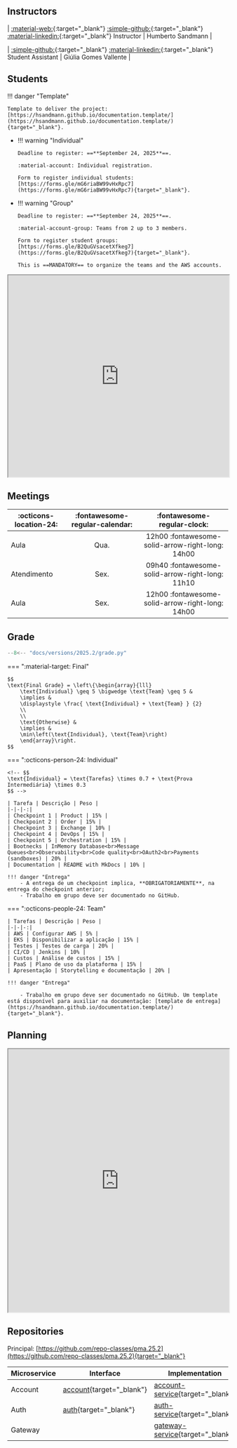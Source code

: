 
<!-- ![Class 2025.2](2025.2.jpg){ .rounded-corners } -->

## Instructors

| [:material-web:](https://hsandmann.github.io/){:target="_blank"} [:simple-github:](https://github.com/hsandmann){:target="_blank"} [:material-linkedin:](https://www.linkedin.com/in/hsandmann/){:target="_blank"} Instructor | Humberto Sandmann |

| [:simple-github:](https://github.com/giuvallente){:target="_blank"} [:material-linkedin:](https://www.linkedin.com/in/giulia-gomes-vallente-1b06ba302/){:target="_blank"} Student Assistant | Giúlia Gomes Vallente |

## Students


!!! danger "Template"
        
    Template to deliver the project: [https://hsandmann.github.io/documentation.template/](https://hsandmann.github.io/documentation.template/){target="_blank"}.

<div class="grid cards" markdown>

-   !!! warning "Individual"

        Deadline to register: ==**September 24, 2025**==.

        :material-account: Individual registration.

        Form to register individual students: [https://forms.gle/mG6riaBW99vHxRpc7](https://forms.gle/mG6riaBW99vHxRpc7){target="_blank"}.

-   !!! warning "Group"

        Deadline to register: ==**September 24, 2025**==.

        :material-account-group: Teams from 2 up to 3 members.

        Form to register student groups: [https://forms.gle/B2QuGVsacetXfkeg7](https://forms.gle/B2QuGVsacetXfkeg7){target="_blank"}.

        This is ==MANDATORY== to organize the teams and the AWS accounts.

</div>

<iframe src="https://docs.google.com/spreadsheets/d/e/2PACX-1vSqrV3biuxQAPpWqWXcOFpH3Aq5png2oP-dd-QNmU6njaTxispZ9CsOilHPZZcovL9dxTdrPLk3h7Uv/pubhtml?gid=1397413588&amp;single=false&amp;widget=false&amp;headers=false" width="100%" height="460px"></iframe>

## Meetings

| :octicons-location-24: | :fontawesome-regular-calendar: | :fontawesome-regular-clock: |
|-|:-:|:-:|
| Aula | Qua. | 12h00 :fontawesome-solid-arrow-right-long: 14h00 |
| Atendimento | Sex. | 09h40 :fontawesome-solid-arrow-right-long: 11h10 |
| Aula | Sex. | 12h00 :fontawesome-solid-arrow-right-long: 14h00 |


## Grade


```python exec="1" html="1"
--8<-- "docs/versions/2025.2/grade.py"
```


=== ":material-target: Final"

    $$
    \text{Final Grade} = \left\{\begin{array}{lll}
        \text{Individual} \geq 5 \bigwedge \text{Team} \geq 5 &
        \implies &
        \displaystyle \frac{ \text{Individual} + \text{Team} } {2}
        \\
        \\
        \text{Otherwise} &
        \implies &
        \min\left(\text{Individual}, \text{Team}\right)
        \end{array}\right.
    $$

=== ":octicons-person-24: Individual"

    <!-- $$
    \text{Individual} = \text{Tarefas} \times 0.7 + \text{Prova Intermediária} \times 0.3
    $$ -->

    | Tarefa | Descrição | Peso |
    |-|-|-:|
    | Checkpoint 1 | Product | 15% |
    | Checkpoint 2 | Order | 15% |
    | Checkpoint 3 | Exchange | 10% |
    | Checkpoint 4 | DevOps | 15% |
    | Checkpoint 5 | Orchestration | 15% |
    | Bootnecks | InMemory Database<br>Message Queues<br>Observability<br>Code quality<br>OAuth2<br>Payments (sandboxes) | 20% |
    | Documentation | README with MkDocs | 10% |

    !!! danger "Entrega"
        - A entrega de um checkpoint implica, **OBRIGATORIAMENTE**, na entrega do checkpoint anterior;
        - Trabalho em grupo deve ser documentado no GitHub.

=== ":octicons-people-24: Team"

    | Tarefas | Descrição | Peso |
    |-|-|-:|
    | AWS | Configurar AWS | 5% |
    | EKS | Disponibilizar a aplicação | 15% |
    | Testes | Testes de carga | 20% |
    | CI/CD | Jenkins | 10% |
    | Custos | Análise de custos | 15% |
    | PaaS | Plano de uso da plataforma | 15% |
    | Apresentação | Storytelling e documentação | 20% |

    !!! danger "Entrega"

        - Trabalho em grupo deve ser documentado no GitHub. Um template está disponível para auxiliar na documentação: [template de entrega](https://hsandmann.github.io/documentation.template/){target="_blank"}.

## Planning

<iframe src="https://docs.google.com/spreadsheets/d/e/2PACX-1vTTLC6eG1IMbnD1AQ3NgswsscD2y-H5vHZqyun_nhtPWY3auFOQznEslwYBF0dD5Uck9x2k6Fmo6rKw/pubhtml?gid=1658402287&amp;single=true&amp;widget=true&amp;headers=false" width="100%" height="600px"></iframe>

## Repositories

Principal: 
[https://github.com/repo-classes/pma.25.2](https://github.com/repo-classes/pma.25.2){target="_blank"}

| Microservice | Interface | Implementation |
|-|-|-|
| Account | [account](https://github.com/repo-classes/pma252.account){target="_blank"} | [account-service](https://github.com/repo-classes/pma252.account-service){target="_blank"} |
| Auth | [auth](https://github.com/repo-classes/pma252.auth){target="_blank"} | [auth-service](https://github.com/repo-classes/pma252.auth-service){target="_blank"} |
| Gateway |  | [gateway-service](https://github.com/repo-classes/pma252.gateway-service){target="_blank"} |